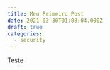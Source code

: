 ```yaml
---
title: Meu Primeiro Post
date: 2021-03-30T01:08:04.000Z
draft: true
categories:
  - security
---
```

Teste
